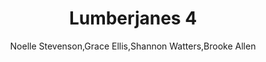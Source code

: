 ---
title: Lumberjanes 4
author: Noelle Stevenson,Grace Ellis,Shannon Watters,Brooke Allen
readingDate: 2016-11-01
purchaseLink:
---